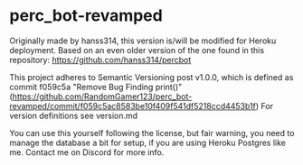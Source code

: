 # perc_bot-revamped

Originally made by hanss314, this version is/will be modified for Heroku deployment.
Based on an even older version of the one found in this repository: https://github.com/hanss314/percbot

This project adheres to Semantic Versioning post v1.0.0, which is defined as commit f059c5a "Remove Bug Finding print()" (https://github.com/RandomGamer123/perc_bot-revamped/commit/f059c5ac8583be10f409f541df5218ccd4453b1f)
For version definitions see version.md

You can use this yourself following the license, but fair warning, you need to manage the database a bit for setup, if you are using Heroku Postgres like me. Contact me on Discord for more info. 
